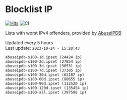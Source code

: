 # Blocklist IP

[![Hits](https://hits.seeyoufarm.com/api/count/incr/badge.svg?url=https%3A%2F%2Fgithub.com%2Fborestad%2Fblocklist-ip%2F&count_bg=%2379C83D&title_bg=%23555555&icon=&icon_color=%23E7E7E7&title=hits&edge_flat=false)](https://hits.seeyoufarm.com)  ![CI](https://img.shields.io/github/workflow/status/borestad/blocklist-ip/CI?style=flat-square)

Lists with worst IPv4 offenders, provided by [AbuseIPDB](https://www.abuseipdb.com/)

<!-- FOOTER-PLACEHOLDER -->
Updated every 5 hours<br>
Last update: `2023-10-24 - 15:20:43`
```
abuseipdb-s100-1d.ipset (24424 ip)
abuseipdb-s100-2d.ipset (27854 ip)
abuseipdb-s100-3d.ipset (30531 ip)
abuseipdb-s100-7d.ipset (37305 ip)
abuseipdb-s100-30d.ipset (63187 ip)
abuseipdb-s100-60d.ipset (88655 ip)
abuseipdb-s100-90d.ipset (112520 ip)
abuseipdb-s100-120d.ipset (135454 ip)
abuseipdb-s100-all.ipset (397596 ip)
```
